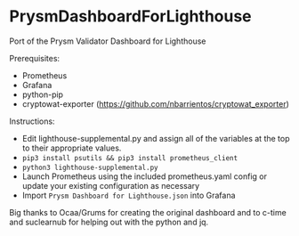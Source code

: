 # PrysmDashboardForLighthouse
Port of the Prysm Validator Dashboard for Lighthouse

Prerequisites:
- Prometheus
- Grafana
- python-pip
- cryptowat-exporter (https://github.com/nbarrientos/cryptowat_exporter)

Instructions:
- Edit lighthouse-supplemental.py and assign all of the variables at the top to their appropriate values.
- `pip3 install psutils && pip3 install prometheus_client`
- `python3 lighthouse-supplemental.py`
- Launch Prometheus using the included prometheus.yaml config or update your existing configuration as necessary
- Import `Prysm Dashboard for Lighthouse.json` into Grafana

Big thanks to Ocaa/Grums for creating the original dashboard and to c-time and suclearnub for helping out with the python and jq.
